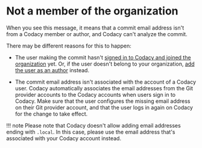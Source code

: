 # Not a member of the organization

When you see this message, it means that a commit email address isn't from a Codacy member or author, and Codacy can't analyze the commit.

There may be different reasons for this to happen:

-   The user making the commit hasn't [signed in to Codacy and joined the organization](../../getting-started/getting-started-with-codacy.md) yet. Or, if the user doesn't belong to your organization, [add the user as an author](../../organizations/adding-and-managing-authors.md) instead.

-   The commit email address isn't associated with the account of a Codacy user. Codacy automatically associates the email addresses from the Git provider accounts to the Codacy accounts when users sign in to Codacy. Make sure that the user configures the missing email address on their Git provider account, and that the user logs in again on Codacy for the change to take effect.

!!! note
    Please note that Codacy doesn't allow adding email addresses ending with `.local`. In this case, please use the email address that's associated with your Codacy account instead.
